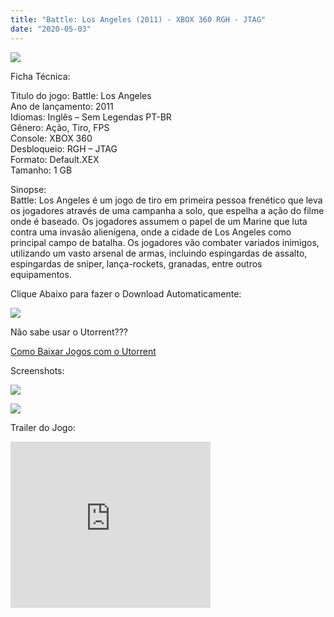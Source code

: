 ```yaml
---
title: "Battle: Los Angeles (2011) - XBOX 360 RGH - JTAG"
date: "2020-05-03"
---
```


[![](https://2.bp.blogspot.com/-G4ut9SLn5Lo/Xq9LqYMNStI/AAAAAAAAGHw/FL5Ub8rmrWI12cBzQTNUmgBNEkE4OPrPQCLcBGAsYHQ/s320/battle12-219x300.jpg)](https://2.bp.blogspot.com/-G4ut9SLn5Lo/Xq9LqYMNStI/AAAAAAAAGHw/FL5Ub8rmrWI12cBzQTNUmgBNEkE4OPrPQCLcBGAsYHQ/s1600/battle12-219x300.jpg)

Ficha Técnica:

Titulo do jogo: Battle: Los Angeles  
Ano de lançamento: 2011  
Idiomas: Inglês – Sem Legendas PT-BR  
Gênero: Ação, Tiro, FPS  
Console: XBOX 360  
Desbloqueio: RGH – JTAG  
Formato: Default.XEX  
Tamanho: 1 GB

Sinopse:  
Battle: Los Angeles é um jogo de tiro em primeira pessoa frenético que leva os jogadores através de uma campanha a solo, que espelha a ação do filme onde é baseado. Os jogadores assumem o papel de um Marine que luta contra uma invasão alienígena, onde a cidade de Los Angeles como principal campo de batalha. Os jogadores vão combater variados inimigos, utilizando um vasto arsenal de armas, incluindo espingardas de assalto, espingardas de sniper, lança-rockets, granadas, entre outros equipamentos.

Clique Abaixo para fazer o Download Automaticamente:

[![](https://1.bp.blogspot.com/-ZiyKr4TPKHg/XqoHsQG1YpI/AAAAAAAAFU0/2TSF5tAU16YCRCDeI6UL7VZxWtpmWQ_cQCPcBGAYYCw/s1600/MAGNET-LINK-300x77.png)](https://zee.gl/DUIAaH6)

Não sabe usar o Utorrent???

[Como Baixar Jogos com o Utorrent](https://ultragames-torrents.blogspot.com/2020/04/como-baixar-jogos-com-o-utorrent.html)

Screenshots:

[![](https://1.bp.blogspot.com/-mqalXivw6J0/Xq9KOSyrDDI/AAAAAAAAGHk/kY7aqVyPWk4cF3tLd25NheizwRZzKtEIgCEwYBhgL/s320/unnamed.jpg)](https://1.bp.blogspot.com/-mqalXivw6J0/Xq9KOSyrDDI/AAAAAAAAGHk/kY7aqVyPWk4cF3tLd25NheizwRZzKtEIgCEwYBhgL/s1600/unnamed.jpg)

[![](https://1.bp.blogspot.com/-C2WRsriGZo8/Xq9KPVb5JEI/AAAAAAAAGHo/SpZOM5loyWsvPgtEcZUtgpPZuSb0SZcowCEwYBhgL/s320/battlefield-4-dublado-pt-br-ps3-digital-D_NQ_NP_686311-MLB20547168098_012016-F.jpg)](https://1.bp.blogspot.com/-C2WRsriGZo8/Xq9KPVb5JEI/AAAAAAAAGHo/SpZOM5loyWsvPgtEcZUtgpPZuSb0SZcowCEwYBhgL/s1600/battlefield-4-dublado-pt-br-ps3-digital-D_NQ_NP_686311-MLB20547168098_012016-F.jpg)

Trailer do Jogo:

<iframe width="320" height="266" class="YOUTUBE-iframe-video" data-thumbnail-src="https://i.ytimg.com/vi/zNLyGRrkgLs/0.jpg" src="https://www.youtube.com/embed/zNLyGRrkgLs?feature=player_embedded" frameborder="0" allowfullscreen></iframe>
